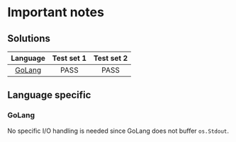 # Important notes

## Solutions

|       Language        | Test set 1 | Test set 2 |
| :-------------------: | :--------: | :--------: |
| [GoLang](guessing.go) |    PASS    |    PASS    |

## Language specific

### GoLang

No specific I/O handling is needed since GoLang does not buffer `os.Stdout`.
